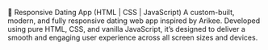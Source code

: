 💖 Responsive Dating App (HTML | CSS | JavaScript)
A custom-built, modern, and fully responsive dating web app inspired by Arikee. Developed using pure HTML, CSS, and vanilla JavaScript, it’s designed to deliver a smooth and engaging user experience across all screen sizes and devices.
